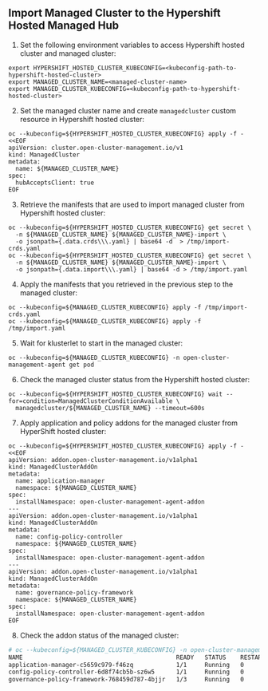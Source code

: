 ## Import Managed Cluster to the Hypershift Hosted Managed Hub

1. Set the following environment variables to access Hypershift hosted cluster and managed cluster:

```
export HYPERSHIFT_HOSTED_CLUSTER_KUBECONFIG=<kubeconfig-path-to-hypershift-hosted-cluster>
export MANAGED_CLUSTER_NAME=<managed-cluster-name>
export MANAGED_CLUSTER_KUBECONFIG=<kubeconfig-path-to-hypershift-hosted-cluster>
```

2. Set the managed cluster name and create `managedcluster` custom resource in Hypershift hosted cluster:

```
oc --kubeconfig=${HYPERSHIFT_HOSTED_CLUSTER_KUBECONFIG} apply -f - <<EOF
apiVersion: cluster.open-cluster-management.io/v1
kind: ManagedCluster
metadata:
  name: ${MANAGED_CLUSTER_NAME}
spec:
  hubAcceptsClient: true
EOF
```

3. Retrieve the manifests that are used to import managed cluster from Hypershift hosted cluster:

```
oc --kubeconfig=${HYPERSHIFT_HOSTED_CLUSTER_KUBECONFIG} get secret \
  -n ${MANAGED_CLUSTER_NAME} ${MANAGED_CLUSTER_NAME}-import \
  -o jsonpath={.data.crds\\\.yaml} | base64 -d  > /tmp/import-crds.yaml
oc --kubeconfig=${HYPERSHIFT_HOSTED_CLUSTER_KUBECONFIG} get secret \
  -n ${MANAGED_CLUSTER_NAME} ${MANAGED_CLUSTER_NAME}-import \
  -o jsonpath={.data.import\\\.yaml} | base64 -d > /tmp/import.yaml
```

4. Apply the manifests that you retrieved in the previous step to the managed cluster:

```
oc --kubeconfig=${MANAGED_CLUSTER_KUBECONFIG} apply -f /tmp/import-crds.yaml
oc --kubeconfig=${MANAGED_CLUSTER_KUBECONFIG} apply -f /tmp/import.yaml
```

5. Wait for klusterlet to start in the managed cluster:

```
oc --kubeconfig=${MANAGED_CLUSTER_KUBECONFIG} -n open-cluster-management-agent get pod
```

6. Check the managed cluster status from the Hypershift hosted cluster:

```
oc --kubeconfig=${HYPERSHIFT_HOSTED_CLUSTER_KUBECONFIG} wait --for=condition=ManagedClusterConditionAvailable \
  managedcluster/${MANAGED_CLUSTER_NAME} --timeout=600s
```

7. Apply application and policy addons for the managed cluster from HyperShift hosted cluster:

```
oc --kubeconfig=${HYPERSHIFT_HOSTED_CLUSTER_KUBECONFIG} apply -f - <<EOF
apiVersion: addon.open-cluster-management.io/v1alpha1
kind: ManagedClusterAddOn
metadata:
  name: application-manager
  namespace: ${MANAGED_CLUSTER_NAME}
spec:
  installNamespace: open-cluster-management-agent-addon
---
apiVersion: addon.open-cluster-management.io/v1alpha1
kind: ManagedClusterAddOn
metadata:
  name: config-policy-controller
  namespace: ${MANAGED_CLUSTER_NAME}
spec:
  installNamespace: open-cluster-management-agent-addon
---
apiVersion: addon.open-cluster-management.io/v1alpha1
kind: ManagedClusterAddOn
metadata:
  name: governance-policy-framework
  namespace: ${MANAGED_CLUSTER_NAME}
spec:
  installNamespace: open-cluster-management-agent-addon
EOF
```

8. Check the addon status of the managed cluster:

```bash
# oc --kubeconfig=${MANAGED_CLUSTER_KUBECONFIG} -n open-cluster-management-agent-addon get pod
NAME                                           READY   STATUS    RESTARTS   AGE
application-manager-c5659c979-f46zq            1/1     Running   0          95s
config-policy-controller-6d8f74cb5b-sz6w5      1/1     Running   0          27s
governance-policy-framework-768459d787-4bjjr   1/3     Running   0          16s
```